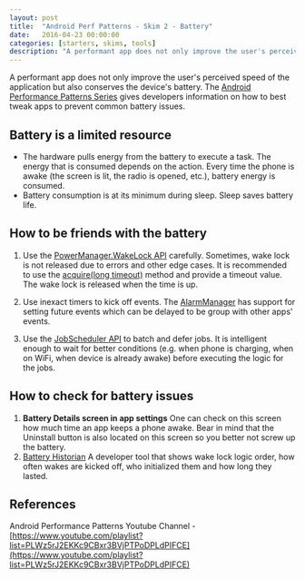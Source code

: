```yaml
---
layout: post
title:  "Android Perf Patterns - Skim 2 - Battery"
date:   2016-04-23 00:00:00
categories: [starters, skims, tools]
description: "A performant app does not only improve the user's perceived speed of the application but also conserves the device's battery."
---
```


A performant app does not only improve the user's perceived speed of the application but also conserves the device's battery. The [Android Performance Patterns Series](https://www.youtube.com/playlist?list=PLWz5rJ2EKKc9CBxr3BVjPTPoDPLdPIFCE) gives developers information on how to best tweak apps to prevent common battery issues.

## Battery is a limited resource

- The hardware pulls energy from the battery to execute a task. The energy that is consumed depends on the action. Every time the phone is awake (the screen is lit, the radio is opened, etc.), battery energy is consumed.
- Battery consumption is at its minimum during sleep. Sleep saves battery life.

## How to be friends with the battery

1. Use the [PowerManager.WakeLock API](http://developer.android.com/reference/android/os/PowerManager.WakeLock.html) carefully. Sometimes, wake lock is not released due to errors and other edge cases. It is recommended to use the [acquire(long timeout)](http://developer.android.com/reference/android/os/PowerManager.WakeLock.html#acquire(long)) method and provide a timeout value. The wake lock is released when the time is up.

2. Use inexact timers to kick off events. The [AlarmManager](http://developer.android.com/reference/android/app/AlarmManager.html) has support for setting future events which can be delayed to be group with other apps' events.

3. Use the [JobScheduler API](http://developer.android.com/reference/android/app/job/JobScheduler.html) to batch and defer jobs. It is intelligent enough to wait for better conditions (e.g. when phone is charging, when on WiFi, when device is already awake) before executing the logic for the jobs.

## How to check for battery issues

1. **Battery Details screen in app settings**
  One can check on this screen how much time an app keeps a phone awake. Bear in mind that the Uninstall button is also located on this screen so you better not screw up the battery.
2. [Battery Historian](http://developer.android.com/tools/performance/batterystats-battery-historian/index.html)
  A developer tool that shows wake lock logic order, how often wakes are kicked off, who initialized them and how long they lasted.

## References
Android Performance Patterns Youtube Channel - [https://www.youtube.com/playlist?list=PLWz5rJ2EKKc9CBxr3BVjPTPoDPLdPIFCE](https://www.youtube.com/playlist?list=PLWz5rJ2EKKc9CBxr3BVjPTPoDPLdPIFCE)
